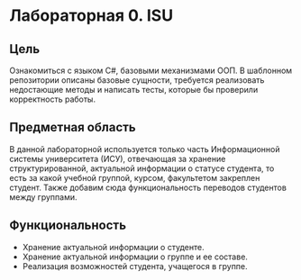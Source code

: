 # Лабораторная 0. ISU #
## Цель ##
Ознакомиться с языком C#, базовыми механизмами ООП. 
В шаблонном репозитории описаны базовые сущности, требуется реализовать недостающие методы и написать тесты, которые бы проверили корректность работы.
## Предметная область ##
В данной лабораторной используется только часть Информационной системы университета (ИСУ), 
отвечающая за хранение структурированной, актуальной информации о статусе студента, то есть за какой учебной группой, 
курсом, факультетом закреплен студент. Также добавим сюда функциональность переводов студентов между группами.
## Функциональность ##
- Хранение актуальной информации о студенте.
- Хранение актуальной информации о группе и ее составе.
- Реализация возможностей студента, учащегося в группе.
